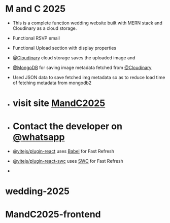 # M and C 2025

- This is a complete function wedding website built with MERN stack and Cloudinary as a cloud storage.
- Functional RSVP email
- Functional Upload section with display properties
- [@Cloudinary](https://cloudinary.com/) cloud storage saves the uploaded image and
- [@MongoDB](https://cloud.mongodb.com/) for saving image metadata fetched from [@Cloudinary](https://cloudinary.com/)
- Used JSON data to save fetched img metadata so as to reduce load time of fetching metadata from mongodb2

- # visit site [MandC2025](https://mandc2025.org)

- # Contact the developer on [@whatsapp](https://wa.me/message/CHA5YYYVU65EM1)

- [@vitejs/plugin-react](https://github.com/vitejs/vite-plugin-react/blob/main/packages/plugin-react/README.md) uses [Babel](https://babeljs.io/) for Fast Refresh
- [@vitejs/plugin-react-swc](https://github.com/vitejs/vite-plugin-react-swc) uses [SWC](https://swc.rs/) for Fast Refresh
- 
# wedding-2025
# MandC2025-frontend
